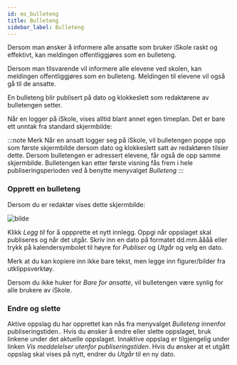 ```yaml
---
id: ms_bulleteng
title: Bulleteng
sidebar_label: Bulleteng
---
```


Dersom man ønsker å informere alle ansatte som bruker iSkole raskt og effektivt, kan meldingen offentliggjøres som en bulleteng.

Dersom man tilsvarende vil informere alle elevene ved skolen, kan meldingen offentliggjøres som en bulleteng. Meldingen til elevene vil også gå til de ansatte.

En bulleteng blir publisert på dato og klokkeslett som redaktørene av bulletengen setter. 

Når en logger på iSkole, vises alltid blant annet egen timeplan. Det er bare ett unntak fra standard skjermbilde: 

:::note Merk
Når en ansatt logger seg på iSkole, vil bulletengen poppe opp som første skjermbilde dersom dato og klokkeslett satt av redaktøren tilsier dette. Dersom bulletengen er adressert elevene, får også de opp samme skjermbilde. Bulletengen kan etter første visning fås frem i hele publiseringsperioden ved å benytte menyvalget _Bulleteng_
:::

### Opprett en bulleteng
Dersom du er redaktør vises dette  skjermbilde:

![bilde](https://user-images.githubusercontent.com/80097133/153376310-15b4256a-bfdb-4e78-89cd-d42d09ddc065.png)

Klikk _Legg til_ for å oppprette et nytt innlegg. Oppgi når oppslaget skal publiseres og når det utgår. Skriv inn en dato på formatet dd.mm.åååå eller trykk på kalendersymbolet til høyre for _Publiser_ og _Utgår_ og velg en dato. 

Merk at du kan kopiere inn ikke bare tekst, men legge inn figurer/bilder fra utklippsverktøy.

Dersom du ikke huker for _Bare for ansatte_, vil bulletengen være synlig for alle brukere av iSkole. 

### Endre og slette
Aktive oppslag du har opprettet kan nås fra menyvalget _Bulleteng_ innenfor publiseringstiden.. Hvis du ønsker å endre eller slette oppslaget, bruk linkene under det aktuelle oppslaget. Innaktive oppslag er tilgjengelig under linken _Vis meddelelser utenfor publiseringstiden_. Hvis du ønsker at et utgått oppslag skal vises på nytt, endrer du _Utgår_ til en ny dato.
